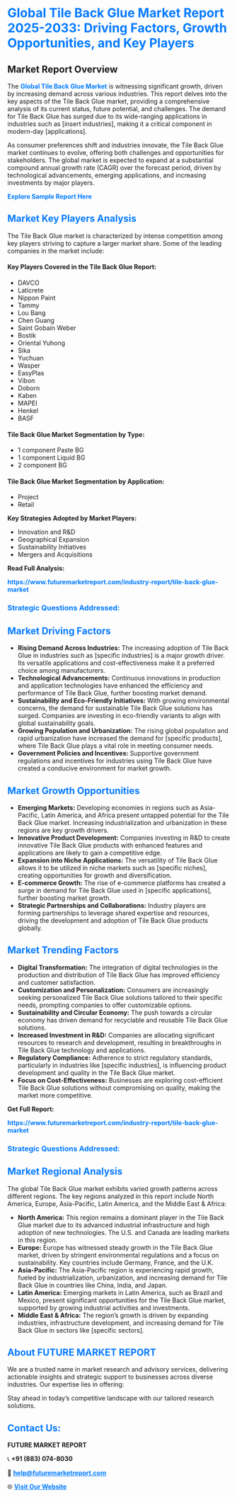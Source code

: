 <h1 style="color: #007BFF;">Global Tile Back Glue Market Report 2025-2033: Driving Factors, Growth Opportunities, and Key Players</h1>

<section id="overview">
<h2>Market Report Overview</h2>
<p>The <a href="https://www.futuremarketreport.com/industry-report/tile-back-glue-market" style="color: #007BFF; text-decoration: none;"><strong>Global Tile Back Glue Market</strong></a> is witnessing significant growth, driven by increasing demand across various industries. This report delves into the key aspects of the Tile Back Glue market, providing a comprehensive analysis of its current status, future potential, and challenges. The demand for Tile Back Glue has surged due to its wide-ranging applications in industries such as [insert industries], making it a critical component in modern-day [applications].</p>
<p>As consumer preferences shift and industries innovate, the Tile Back Glue market continues to evolve, offering both challenges and opportunities for stakeholders. The global market is expected to expand at a substantial compound annual growth rate (CAGR) over the forecast period, driven by technological advancements, emerging applications, and increasing investments by major players.</p>
</section>

<section id="overview">
<p><a href="https://www.futuremarketreport.com/request-sample/reportId=40921" style="color: #007BFF; text-decoration: none;"><strong>Explore Sample Report Here</strong></a></p>
</section>

<section id="key-players">
<h2 style="color: #007BFF;">Market Key Players Analysis</h2>
<p>The Tile Back Glue market is characterized by intense competition among key players striving to capture a larger market share. Some of the leading companies in the market include:</p>
<h4>Key Players Covered in the Tile Back Glue Report:</h4>
<ul><li>DAVCO</li><li>Laticrete</li><li>Nippon Paint</li><li>Tammy</li><li>Lou Bang</li><li>Chen Guang</li><li>Saint Gobain Weber</li><li>Bostik</li><li>Oriental Yuhong</li><li>Sika</li><li>Yuchuan</li><li>Wasper</li><li>EasyPlas</li><li>Vibon</li><li>Doborn</li><li>Kaben</li><li>MAPEI</li><li>Henkel</li><li>BASF</li></ul>
<h4>Tile Back Glue Market Segmentation by Type:</h4>
<ul><li>1 component Paste BG</li><li>1 component Liquid BG</li><li>2 component BG</li></ul>

<h4>Tile Back Glue Market Segmentation by Application:</h4>
<ul><li>Project</li><li>Retail</li></ul>
<p><strong>Key Strategies Adopted by Market Players:</strong></p>
<ul>
<li>Innovation and R&D</li>
<li>Geographical Expansion</li>
<li>Sustainability Initiatives</li>
<li>Mergers and Acquisitions</li>
</ul>
</section>

<section>
<p><strong>Read Full Analysis: </strong></p><a href="https://www.futuremarketreport.com/industry-report/tile-back-glue-market" style="color: #007BFF; text-decoration: none;"><strong>https://www.futuremarketreport.com/industry-report/tile-back-glue-market</strong></a>
<h3 style="color: #007BFF;">Strategic Questions Addressed:</h3>
</section>

<section id="driving-factors">
<h2 style="color: #007BFF;">Market Driving Factors</h2>
<ul>
<li><strong>Rising Demand Across Industries:</strong> The increasing adoption of Tile Back Glue in industries such as [specific industries] is a major growth driver. Its versatile applications and cost-effectiveness make it a preferred choice among manufacturers.</li>
<li><strong>Technological Advancements:</strong> Continuous innovations in production and application technologies have enhanced the efficiency and performance of Tile Back Glue, further boosting market demand.</li>
<li><strong>Sustainability and Eco-Friendly Initiatives:</strong> With growing environmental concerns, the demand for sustainable Tile Back Glue solutions has surged. Companies are investing in eco-friendly variants to align with global sustainability goals.</li>
<li><strong>Growing Population and Urbanization:</strong> The rising global population and rapid urbanization have increased the demand for [specific products], where Tile Back Glue plays a vital role in meeting consumer needs.</li>
<li><strong>Government Policies and Incentives:</strong> Supportive government regulations and incentives for industries using Tile Back Glue have created a conducive environment for market growth.</li>
</ul>
</section>

<section id="growth-opportunities">
<h2 style="color: #007BFF;">Market Growth Opportunities</h2>
<ul>
<li><strong>Emerging Markets:</strong> Developing economies in regions such as Asia-Pacific, Latin America, and Africa present untapped potential for the Tile Back Glue market. Increasing industrialization and urbanization in these regions are key growth drivers.</li>
<li><strong>Innovative Product Development:</strong> Companies investing in R&D to create innovative Tile Back Glue products with enhanced features and applications are likely to gain a competitive edge.</li>
<li><strong>Expansion into Niche Applications:</strong> The versatility of Tile Back Glue allows it to be utilized in niche markets such as [specific niches], creating opportunities for growth and diversification.</li>
<li><strong>E-commerce Growth:</strong> The rise of e-commerce platforms has created a surge in demand for Tile Back Glue used in [specific applications], further boosting market growth.</li>
<li><strong>Strategic Partnerships and Collaborations:</strong> Industry players are forming partnerships to leverage shared expertise and resources, driving the development and adoption of Tile Back Glue products globally.</li>
</ul>
</section>

<section id="trending-factors">
<h2 style="color: #007BFF;">Market Trending Factors</h2>
<ul>
<li><strong>Digital Transformation:</strong> The integration of digital technologies in the production and distribution of Tile Back Glue has improved efficiency and customer satisfaction.</li>
<li><strong>Customization and Personalization:</strong> Consumers are increasingly seeking personalized Tile Back Glue solutions tailored to their specific needs, prompting companies to offer customizable options.</li>
<li><strong>Sustainability and Circular Economy:</strong> The push towards a circular economy has driven demand for recyclable and reusable Tile Back Glue solutions.</li>
<li><strong>Increased Investment in R&D:</strong> Companies are allocating significant resources to research and development, resulting in breakthroughs in Tile Back Glue technology and applications.</li>
<li><strong>Regulatory Compliance:</strong> Adherence to strict regulatory standards, particularly in industries like [specific industries], is influencing product development and quality in the Tile Back Glue market.</li>
<li><strong>Focus on Cost-Effectiveness:</strong> Businesses are exploring cost-efficient Tile Back Glue solutions without compromising on quality, making the market more competitive.</li>
</ul>
</section>

<section>
<p><strong>Get Full Report: </strong></p><a href="https://www.futuremarketreport.com/industry-report/tile-back-glue-market" style="color: #007BFF; text-decoration: none;"><strong>https://www.futuremarketreport.com/industry-report/tile-back-glue-market</strong></a>
<h3 style="color: #007BFF;">Strategic Questions Addressed:</h3>
</section>


<section id="regional-analysis">
<h2 style="color: #007BFF;">Market Regional Analysis</h2>
<p>The global Tile Back Glue market exhibits varied growth patterns across different regions. The key regions analyzed in this report include North America, Europe, Asia-Pacific, Latin America, and the Middle East & Africa:</p>
<ul>
<li><strong>North America:</strong> This region remains a dominant player in the Tile Back Glue market due to its advanced industrial infrastructure and high adoption of new technologies. The U.S. and Canada are leading markets in this region.</li>
<li><strong>Europe:</strong> Europe has witnessed steady growth in the Tile Back Glue market, driven by stringent environmental regulations and a focus on sustainability. Key countries include Germany, France, and the U.K.</li>
<li><strong>Asia-Pacific:</strong> The Asia-Pacific region is experiencing rapid growth, fueled by industrialization, urbanization, and increasing demand for Tile Back Glue in countries like China, India, and Japan.</li>
<li><strong>Latin America:</strong> Emerging markets in Latin America, such as Brazil and Mexico, present significant opportunities for the Tile Back Glue market, supported by growing industrial activities and investments.</li>
<li><strong>Middle East & Africa:</strong> The region’s growth is driven by expanding industries, infrastructure development, and increasing demand for Tile Back Glue in sectors like [specific sectors].</li>
</ul>
</section>

<footer>
<h2 style="color: #007BFF;">About FUTURE MARKET REPORT</h2>
<p>We are a trusted name in market research and advisory services, delivering actionable insights and strategic support to businesses across diverse industries. Our expertise lies in offering:</p>

<p>Stay ahead in today’s competitive landscape with our tailored research solutions.</p>

<h2 style="color: #007BFF;">Contact Us:</h2>
<p><strong>FUTURE MARKET REPORT</strong></p>
<p>📞 <strong>+91 (883) 074-8030</strong></p>
<p>📧 <strong><a href="mailto:help@futuremarketreport.com" style="color: #007BFF;">help@futuremarketreport.com</a></strong></p>
<p>🌐 <strong><a href="https://www.futuremarketreport.com/" style="color: #007BFF;">Visit Our Website</a></strong></p>
</footer>